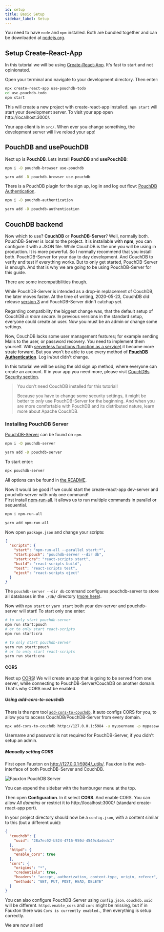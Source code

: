 ```yaml
---
id: setup
title: Basic Setup
sidebar_label: Setup
---
```


You need to have `node` and `npm` installed. Both are bundled together and can be downloaded at
[nodejs.org](https://nodejs.org/).

## Setup Create-React-App

In this tutorial we will be using [Create-React-App](https://create-react-app.dev/). It's fast to start and not
opinionated.

Open your terminal and navigate to your development directory. Then enter:

```sh
npx create-react-app use-pouchdb-todo
cd use-pouchdb-todo
npm start
```

This will create a new project with create-react-app installed. `npm start` will start your development server. To
visit your app open http://localhost:3000/.

Your app client is in `src/`. When ever you change something, the development server will live reload your app!

## PouchDB and usePouchDB

Next up is **PouchDB**. Lets install **PouchDB** and **usePouchDB**:

<!--DOCUSAURUS_CODE_TABS-->
<!--npm-->

```sh
npm i -D pouchdb-browser use-pouchdb
```

<!--yarn-->

```sh
yarn add -D pouchdb-browser use-pouchdb
```

<!--END_DOCUSAURUS_CODE_TABS-->

There is a PouchDB plugin for the sign up, log in and log out flow:
[PouchDB Authentication](https://github.com/pouchdb-community/pouchdb-authentication).

<!--DOCUSAURUS_CODE_TABS-->
<!--npm-->

```sh
npm i -D pouchdb-authentication
```

<!--yarn-->

```sh
yarn add -D pouchdb-authentication
```

<!--END_DOCUSAURUS_CODE_TABS-->

## CouchDB backend

Now which to use? **CouchDB** or **PouchDB-Server**? Well, normally both. PouchDB-Server is local to the project.
It is installable with **npm**, you can configure it with a JSON file. While CouchDB is the one you will be
using in production. It is more powerful. So I normally recommend that you install both. PouchDB-Server for your
day to day development. And CouchDB to verify and test if everything works. But to only get started,
PouchDB-Server is enough. And that is why we are going to be using PouchDB-Server for this guide.

There are some incompatibilities though.

While PouchDB-Server is intended as a drop-in replacement of CouchDB, the later moves faster. At the time of
writing, <time datetime="2020-05-23">2020-05-23</time>, CouchDB did release
[version 3](https://docs.couchdb.org/en/3.1.0/whatsnew/3.0.html) and PouchDB-Server didn't catchup yet.

Regarding compatibility the biggest change was, that the default setup of CouchDB _is more secure_. In previous
versions in the standard setup, everyone could create an user. Now you must be an admin or change some settings.

Now, CouchDB lacks some user management features; for example sending Mails to the user, or password recovery.
You need to implement them yourself. With
[serverless functions (function as a service)](https://en.wikipedia.org/wiki/Function_as_a_service) it became more
strate forward. But you won't be able to use every method of
[**PouchDB Authentication**](https://github.com/pouchdb-community/pouchdb-authentication/blob/master/docs/api.md#dbsignupusername-password--options--callback).
Log in/out didn't change.

In this tutorial we will be using the old sign up method, where everyone can create an account.
If in your app you need more, please visit
[CouchDBs Security section](https://docs.couchdb.org/en/stable/intro/security.html).

> You don't need CouchDB installed for this tutorial!
>
> Because you have to change some security settings, it might be better to _only_ use PouchDB-Server for the
> beginning. And when you are more comfortable with PouchDB and its distributed nature, learn more about Apache
> CouchDB.

### Installing PouchDB Server

[PouchDB-Server](https://www.npmjs.com/package/pouchdb-server) can be found on `npm`.

<!--DOCUSAURUS_CODE_TABS-->
<!--npm-->

```sh
npm i -D pouchdb-server
```

<!--yarn-->

```sh
yarn add -D pouchdb-server
```

<!--END_DOCUSAURUS_CODE_TABS-->

To start enter:

```sh
npx pouchdb-server
```

All options can be found in [the README](https://github.com/pouchdb/pouchdb-server#readme).

Now it would be good if we could start the create-react-app dev-server and pouchdb-server with only one command!
<br />First install [npm-run-all](https://www.npmjs.com/package/npm-run-all). It allows us to run multiple commands
in parallel or sequential.

<!--DOCUSAURUS_CODE_TABS-->
<!--npm-->

```sh
npm i npm-run-all
```

<!--yarn-->

```sh
yarn add npm-run-all
```

<!--END_DOCUSAURUS_CODE_TABS-->

Now open `package.json` and change your scripts:

```json
{
  "scripts": {
    "start": "npm-run-all --parallel start:*",
    "start:pouch": "pouchdb-server --dir db",
    "start:cra": "react-scripts start",
    "build": "react-scripts build",
    "test": "react-scripts test",
    "eject": "react-scripts eject"
  }
}
```

The `pouchdb-server --dir db` command configures pouchdb-server to store all databases in the `./db/` directory
([more here](https://github.com/pouchdb/pouchdb-server#full-options)).

Now with `npm start` or `yarn start` both your dev-server and pouchdb-server will start! To start only one enter:

<!--DOCUSAURUS_CODE_TABS-->
<!--npm-->

```sh
# to only start pouchdb-server
npm run start:pouch
# or to only start react-scripts
npm run start:cra
```

<!--yarn-->

```sh
# to only start pouchdb-server
yarn run start:pouch
# or to only start react-scripts
yarn run start:cra
```

<!--END_DOCUSAURUS_CODE_TABS-->

#### CORS

Next up [CORS](https://en.wikipedia.org/wiki/Cross-origin_resource_sharing)! We will create an app that is going to
be served from one server, while connecting to PouchDB-Server/CouchDB on another domain. That's why CORS must be
enabled.

##### Using add-cors-to-couchdb

There is the npm tool [`add-cors-to-couchdb`](https://github.com/pouchdb/add-cors-to-couchdb), it auto configs CORS
for you, to allow you to access CouchDB/PouchDB-Server from every domain.

```sh
npx add-cors-to-couchdb http://127.0.0.1:5984 -u myusername -p mypassword
```

Username and password is not required for PouchDB-Server, if you didn't setup an admin.

##### Manually setting CORS

First open Fauxton on http://127.0.0.1:5984/_utils/. Fauxton is the web-interface of both PouchDB-Server and
CouchDB.

![Fauxton PouchDB Server](../../img/fauxton_pouchdb_cors.png)

You can expend the sidebar with the hamburger menu at the top.

Then open **Configuration**. In it select **CORS**. And enable CORS. You can allow _All domains_ or restrict it to
http://localhost:3000/ (standard create-react-app port).

In your project directory should now be a `config.json`, with a content similar to this (but a different uuid):

```json
{
  "couchdb": {
    "uuid": "28a7ec02-b524-4716-950d-4549c4adedc1"
  },
  "httpd": {
    "enable_cors": true
  },
  "cors": {
    "origins": "*",
    "credentials": true,
    "headers": "accept, authorization, content-type, origin, referer",
    "methods": "GET, PUT, POST, HEAD, DELETE"
  }
}
```

You can also configure PouchDB-Server using `config.json`. `couchdb.uuid` will be different. `httpd.enable_cors`
and `cors` might be missing, but if in Fauxton there was `Cors is currently enabled.`, then everything is setup
correctly.

We are now all set!
